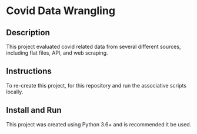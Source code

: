 # **Covid Data Wrangling**

## Description
This project evaluated covid related data from several different sources, including flat files, API, and web scraping.

## Instructions
To re-create this project, for this repository and run the associative scripts locally.

## Install and Run
This project was created using Python 3.6+ and is recommended it be used.
